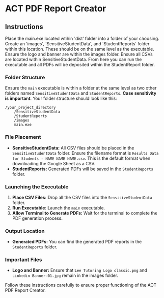 
# ACT PDF Report Creator

## Instructions
Place the main.exe located wtihin 'dist' folder into a folder of your choosing. Create an 'images', 'SensitiveStudentData', and 'StudentReports' folder within this location. These should be on the same level as the executable. Ensure the logo and banner are within the images folder. Ensure all CSVs are located within SensitiveStudentData. From here you can run the executable and all PDFs will be deposited within the StudentReport folder.


### Folder Structure
Ensure the `main` executable is within a folder at the same level as two other folders named `SensitiveStudentData` and `StudentReports`. **Case sensitivity is important**. Your folder structure should look like this:

```
/your_project_directory
    /SensitiveStudentData
    /StudentReports
    /images
    main.exe
```

### File Placement
- **SensitiveStudentData:** All CSV files should be placed in the `SensitiveStudentData` folder. Ensure the filename format is `Results Data for Students - NAME NAME NAME.csv`. This is the default format when downloading the Google Sheet as a CSV.
- **StudentReports:** Generated PDFs will be saved in the `StudentReports` folder.

### Launching the Executable
1. **Place CSV Files:** Drop all the CSV files into the `SensitiveStudentData` folder.
2. **Run Executable:** Launch the `main` executable.
3. **Allow Terminal to Generate PDFs:** Wait for the terminal to complete the PDF generation process.

### Output Location
- **Generated PDFs:** You can find the generated PDF reports in the `StudentReports` folder.

### Important Files
- **Logo and Banner:** Ensure that `Lee Tutoring Logo classic.png` and `Linkedin Banner-01.jpg` remain in the images folder.

Follow these instructions carefully to ensure proper functioning of the ACT PDF Report Creator.
